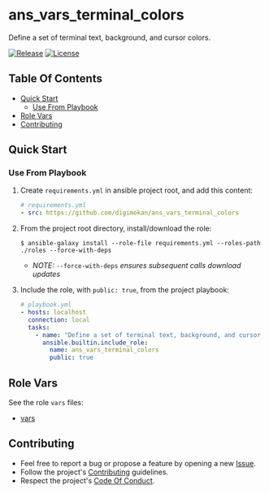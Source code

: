 # ans_vars_terminal_colors

Define a set of terminal text, background, and cursor colors.

[![Release](https://img.shields.io/github/release/digimokan/ans_vars_terminal_colors.svg?label=release)](https://github.com/digimokan/ans_vars_terminal_colors/releases/latest "Latest Release Notes")
[![License](https://img.shields.io/badge/license-MIT-blue.svg?label=license)](LICENSE.md "Project License")

## Table Of Contents

* [Quick Start](#quick-start)
    * [Use From Playbook](#use-from-playbook)
* [Role Vars](#role-vars)
* [Contributing](#contributing)

## Quick Start

### Use From Playbook

1. Create `requirements.yml` in ansible project root, and add this content:

   ```yaml
   # requirements.yml
   - src: https://github.com/digimokan/ans_vars_terminal_colors
   ```

2. From the project root directory, install/download the role:

   ```shell
   $ ansible-galaxy install --role-file requirements.yml --roles-path ./roles --force-with-deps
   ```

   * _NOTE:_ `--force-with-deps` _ensures subsequent calls download updates_

3. Include the role, with `public: true`, from the project playbook:

   ```yaml
   # playbook.yml
   - hosts: localhost
     connection: local
     tasks:
       - name: "Define a set of terminal text, background, and cursor colors"
         ansible.builtin.include_role:
           name: ans_vars_terminal_colors
           public: true
   ```

## Role Vars

See the role `vars` files:

  * [vars](../vars/main/)

## Contributing

* Feel free to report a bug or propose a feature by opening a new
  [Issue](https://github.com/digimokan/ans_vars_terminal_colors/issues).
* Follow the project's [Contributing](CONTRIBUTING.md) guidelines.
* Respect the project's [Code Of Conduct](CODE_OF_CONDUCT.md).

